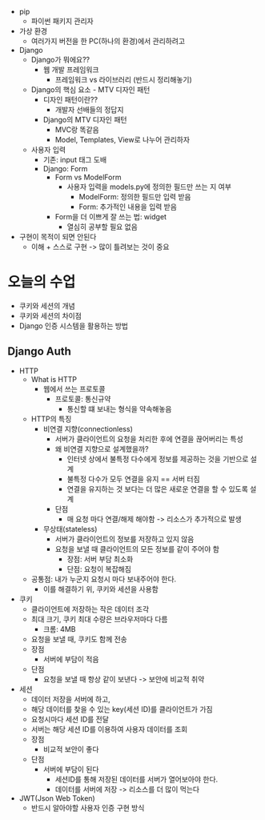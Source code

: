 * pip
  * 파이썬 패키지 관리자
* 가상 환경
  * 여러가지 버전을 한 PC(하나의 환경)에서 관리하려고
* Django
  * Django가 뭐에요??
    * 웹 개발 프레임워크
      * 프레임워크 vs 라이브러리 (반드시 정리해놓기)
  * Django의 핵심 요소 - MTV 디자인 패턴
    * 디자인 패턴이란??
      * 개발자 선배들의 정답지
    * Django의 MTV 디자인 패턴
      * MVC랑 똑같음
      * Model, Templates, View로 나누어 관리하자
  * 사용자 입력
    * 기존: input 태그 도배
    * Django: Form
      * Form vs ModelForm
        * 사용자 입력을 models.py에 정의한 필드만 쓰는 지 여부
          * ModelForm: 정의한 필드만 입력 받음
          * Form: 추가적인 내용을 입력 받음
      * Form을 더 이쁘게 잘 쓰는 법: widget
        * 열심히 공부할 필요 없음
* 구현이 목적이 되면 안된다
  * 이해 + 스스로 구현 -> 많이 틀려보는 것이 중요

# 오늘의 수업
* 쿠키와 세션의 개념
* 쿠키와 세션의 차이점
* Django 인증 시스템을 활용하는 방법

## Django Auth
- HTTP
  - What is HTTP
    - 웹에서 쓰는 프로토콜
      - 프로토콜: 통신규약
        - 통신할 떄 보내는 형식을 약속해놓음
  - HTTP의 특징
    - 비연결 지향(connectionless)
      - 서버가 클라이언트의 요청을 처리한 후에 연결을 끊어버리는 특성
      - 왜 비연결 지향으로 설계했을까?
        - 인터넷 상에서 불특정 다수에게 정보를 제공하는 것을 기반으로 설계
        - 불특정 다수가 모두 연결을 유지 == 서버 터짐
        - 연결을 유지하는 것 보다는 더 많은 새로운 연결을 할 수 있도록 설계
      - 단점
        - 매 요청 마다 연결/해제 해야함 -> 리소스가 추가적으로 발생
    - 무상태(stateless)
      - 서버가 클라이언트의 정보를 저장하고 있지 않음
      - 요청을 보낼 때 클라이언트의 모든 정보를 같이 주어야 함
        - 장점: 서버 부담 최소화
        - 단점: 요청이 복잡해짐
  - 공통점: 내가 누군지 요청시 마다 보내주어야 한다.
    - 이를 해결하기 위, 쿠키와 세션을 사용함
- 쿠키
  - 클라이언트에 저장하는 작은 데이터 조각
  - 최대 크기, 쿠키 최대 수량은 브라우저마다 다름
    - 크롬: 4MB
  - 요청을 보낼 때, 쿠키도 함께 전송
  - 장점
    - 서버에 부담이 적음
  - 단점
    - 요청을 보낼 때 항상 같이 보낸다 -> 보안에 비교적 취약
- 세션
  - 데이터 저장을 서버에 하고,
  - 해당 데이터를 찾을 수 있는 key(세션 ID)를 클라이언트가 가짐
  - 요청시마다 세션 ID를 전달
  - 서버는 해당 세션 ID를 이용하여 사용자 데이터를 조회
  - 장점
    - 비교적 보안이 좋다
  - 단점
    - 서버에 부담이 된다
      - 세션ID를 통해 저장된 데이터를 서버가 열어보아야 한다.
      - 데이터를 서버에 저장 -> 리소스를 더 많이 먹는다
- JWT(Json Web Token)
  - 반드시 알아야할 사용자 인증 구현 방식